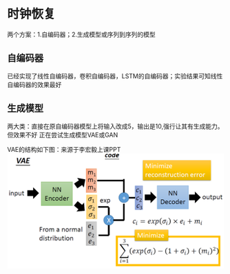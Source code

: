 # 时钟恢复

两个方案：1.自编码器；2.生成模型或序列到序列的模型

## 自编码器
已经实现了线性自编码器，卷积自编码器，LSTM的自编码器；实验结果可知线性自编码器的效果最好

## 生成模型
两大类：直接在原自编码器模型上将输入改成5，输出是10,强行让其有生成能力。但效果不好
正在尝试生成模型VAE或GAN

VAE的结构如下图：来源于李宏毅上课PPT
![vae](log/vae.png)



